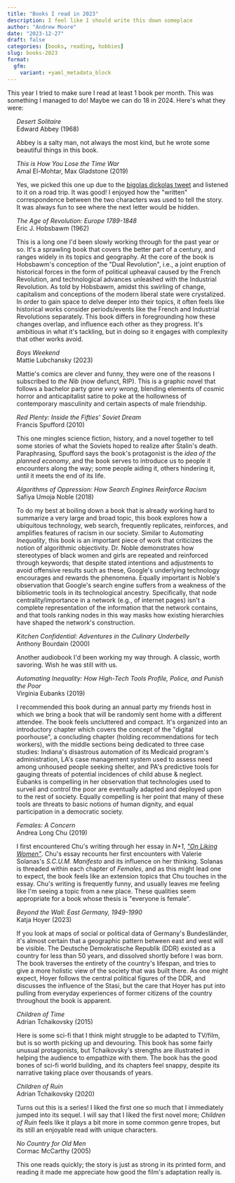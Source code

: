 ```yaml
---
title: "Books I read in 2023"
description: I feel like I should write this down someplace
author: "Andrew Moore"
date: "2023-12-27"
draft: false
categories: [books, reading, hobbies]
slug: books-2023
format:
  gfm:
    variant: +yaml_metadata_block
---
```


<style>
  h3 {
    color: white;
  }
</style>

<script>
  import OpenLibraryCover from "$lib/util/OpenLibraryCover.svelte";
</script>

This year I tried to make sure I read at least 1 book per month. This was something I managed to do! Maybe we can do 18 in 2024. Here's what they were:

<div class="columns" id="desert-solitaire">
  <div class="column is-one-fifth">
    <OpenLibraryCover isbn={"0345326490"} />
  </div>
  <div class="column">
    <div class="title is-size-5">
      <em>Desert Solitaire</em>
    </div>
    <div class="subtitle is-size-5">
      Edward Abbey (1968)
    </div>
    <p>Abbey is a salty man, not always the most kind, but he wrote some beautiful things in this book.</p>
  </div>
</div>

<div class="columns" id="this-is-how-you-lose-the-time-war">
  <div class="column is-one-fifth">
    <OpenLibraryCover isbn={"9781534431003"} />
  </div>
  <div class="column">
    <div class="title is-size-5">
      <em>This is How You Lose the Time War</em>
    </div>
    <div class="subtitle is-size-5">
      Amal El-Mohtar, Max Gladstone (2019)
    </div>
    <p>Yes, we picked this one up due to the <a href="https://twitter.com/maskofbun/status/1655084850926473216">bigolas dickolas tweet</a> and listened to it on a road trip. It was good! I enjoyed how the "written" correspondence between the two characters was used to tell the story. It was always fun to see where the next letter would be hidden.</p>
  </div>
</div>

<div class="columns" id="the-age-of-revolution">
  <div class="column is-one-fifth">
    <OpenLibraryCover isbn={"9780349104843"} />
  </div>
  <div class="column">
    <div class="title is-size-5">
      <em>The Age of Revolution: Europe 1789-1848</em>
    </div>
    <div class="subtitle is-size-5">
      Eric J. Hobsbawm (1962)
    </div>
    <p>This is a long one I'd been slowly working through for the past year or so. It's a sprawling book that covers the better part of a century, and ranges widely in its topics and geography. At the core of the book is Hobsbawm's conception of the "Dual Revolution", i.e., a joint eruption of historical forces in the form of political upheaval caused by the French Revolution, and technological advances unleashed with the Industrial Revolution. As told by Hobsbawm, amidst this swirling of change, capitalism and conceptions of the modern liberal state were crystalized. In order to gain space to delve deeper into their topics, it often feels like historical works consider periods/events like the French and Industrial Revolutions separately. This book differs in foregrounding how these changes overlap, and influence each other as they progress. It's ambitious in what it's tackling, but in doing so it engages with complexity that other works avoid.</p>
  </div>
</div>

<div class="columns" id="boys-weekend">
  <div class="column is-one-fifth">
    <OpenLibraryCover isbn={"9780593316719"} />
  </div>
  <div class="column">
    <div class="title is-size-5">
      <em>Boys Weekend</em>
    </div>
    <div class="subtitle is-size-5">
      Mattie Lubchansky (2023)
    </div>
    <p>Mattie's comics are clever and funny, they were one of the reasons I subscribed to <em>the Nib</em> (now defunct, RIP). This is a graphic novel that follows a bachelor party gone <em>very wrong</em>, blending elements of cosmic horror and anticapitalist satire to poke at the hollowness of contemporary masculinity and certain aspects of male friendship.</p>
  </div>
</div>

<div class="columns" id="red-plenty-inside-the-fifties-soviet-dream">
  <div class="column is-one-fifth">
    <OpenLibraryCover isbn={"9781555976040"} />
  </div>
  <div class="column">
    <div class="title is-size-5">
      <em>Red Plenty: Inside the Fifties' Soviet Dream</em>
    </div>
    <div class="subtitle is-size-5">
      Francis Spufford (2010)
    </div>
    <p>This one mingles science fiction, history, and a novel together to tell some stories of what the Soviets hoped to realize after Stalin's death. Paraphrasing, Spufford says the book's protagonist is the <em>idea of the planned economy</em>, and the book serves to introduce us to people it encounters along the way; some people aiding it, others hindering it, until it meets the end of its life.</p>
  </div>
</div>

<div class="columns" id="algorithms-of-oppression-how-search-engines-reinforce-racism">
  <div class="column is-one-fifth">
    <OpenLibraryCover isbn={"9781479849949"} />
  </div>
  <div class="column">
    <div class="title is-size-5">
      <em>Algorithms of Oppression: How Search Engines Reinforce Racism</em>
    </div>
    <div class="subtitle is-size-5">
      Safiya Umoja Noble (2018)
    </div>
    <p>To do my best at boiling down a book that is already working hard to summarize a very large and broad topic, this book explores how a ubiquitous technology, web search, frequently replicates, reinforces, and amplifies features of racism in our society. Similar to <em>Automating Inequality</em>, this book is an important piece of work that criticizes the notion of algorithmic objectivity. Dr. Noble demonstrates how stereotypes of black women and girls are repeated and reinforced through keywords; that despite stated intentions and adjustments to avoid offensive results such as these, Google's underlying technology encourages and rewards the phenomena. Equally important is Noble's observation that Google's search engine suffers from a weakness of the bibliometric tools in its technological ancestry. Specifically, that node centrality/importance in a network (e.g., of internet pages) isn't a complete representation of the information that the network contains, and that tools ranking nodes in this way masks how existing hierarchies have shaped the network's construction.</p>
  </div>
</div>

<div class="columns" id="kitchen-confidential">
  <div class="column is-one-fifth">
    <OpenLibraryCover isbn={"158234082X"} />
  </div>
  <div class="column">
    <div class="title is-size-5">
      <em>Kitchen Confidential: Adventures in the Culinary Underbelly</em>
    </div>
    <div class="subtitle is-size-5">
      Anthony Bourdain (2000)
    </div>
    <p>Another audiobook I'd been working my way through. A classic, worth savoring. Wish he was still with us.</p>
  </div>
</div>

<div class="columns" id="automating-inequality">
  <div class="column is-one-fifth">
    <OpenLibraryCover isbn={"9781250215789"} />
  </div>
  <div class="column">
    <div class="title is-size-5">
      <em>Automating Inequality: How High-Tech Tools Profile, Police, and Punish the Poor</em>
    </div>
    <div class="subtitle is-size-5">
      Virginia Eubanks (2019)
    </div>
    <p>I recommended this book during an annual party my friends host in which we bring a book that will be randomly sent home with a different attendee. The book feels uncluttered and compact. It's organized into an introductory chapter which covers the concept of the "digital poorhouse", a concluding chapter (holding recommendations for tech workers), with the middle sections being dedicated to three case studies: Indiana's disastrous automation of its Medicaid program's administration, LA's case management system used to assess need among unhoused people seeking shelter, and PA's predictive tools for gauging threats of potential incidences of child abuse & neglect. Eubanks is compelling in her observation that technologies used to surveil and control the poor are eventually adapted and deployed upon to the rest of society. Equally compelling is her point that many of these tools are threats to basic notions of human dignity, and equal participation in a democratic society.</p>
  </div>
</div>

<div class="columns" id="females">
  <div class="column is-one-fifth">
    <OpenLibraryCover isbn={"9781788737371"} />
  </div>
  <div class="column">
    <div class="title is-size-5">
      <em>Females: A Concern</em>
    </div>
    <div class="subtitle is-size-5">
      Andrea Long Chu (2019)
    </div>
    <p>I first encountered Chu's writing through her essay in <em>N+1</em>, <a href="https://www.nplusonemag.com/issue-30/essays/on-liking-women/"><em>"On Liking Women"</em></a>. Chu's essay recounts her first encounters with Valerie Solanas's <em>S.C.U.M. Manifesto</em> and its influence on her thinking. Solanas is threaded within each chapter of <em>Females</em>, and as this might lead one to expect, the book feels like an extension topics that Chu touches in the essay. Chu's writing is frequently funny, and usually leaves me feeling like I'm seeing a topic from a new place. These qualities seem appropriate for a book whose thesis is "everyone is female".</p>
  </div>
</div>

<div class="columns" id="beyond-the-wall-east-germany">
  <div class="column is-one-fifth">
    <OpenLibraryCover isbn={"9781541602571"} />
  </div>
  <div class="column">
    <div class="title is-size-5">
      <em>Beyond the Wall: East Germany, 1949-1990</em>
    </div>
    <div class="subtitle is-size-5">
      Katja Hoyer (2023)
    </div>
    <p>If you look at maps of social or political data of Germany's Bundesländer, it's almost certain that a geographic pattern between east and west will be visible. The Deutsche Demokratische Republik (DDR) existed as a country for less than 50 years, and dissolved shortly before I was born. The book traverses the entirety of the country's lifespan, and tries to give a more holistic view of the society that was built there. As one might expect, Hoyer follows the central political figures of the DDR, and discusses the influence of the Stasi, but the care that Hoyer has put into pulling from everyday experiences of former citizens of the country throughout the book is apparent. </p>
  </div>
</div>

<div class="columns" id="children-of-time">
  <div class="column is-one-fifth">
    <OpenLibraryCover isbn={"9780316452502"} />
  </div>
  <div class="column">
    <div class="title is-size-5">
      <em>Children of Time</em>
    </div>
    <div class="subtitle is-size-5">
      Adrian Tchaikovsky (2015)
    </div>
    <p>Here is some sci-fi that I think might struggle to be adapted to TV/film, but is so worth picking up and devouring. This book has some fairly unusual protagonists, but Tchaikovsky's strengths are illustrated in helping the audience to empathize with them. The book has the good bones of sci-fi world building, and its chapters feel snappy, despite its narrative taking place over thousands of years.</p>
  </div>
</div>

<div class="columns" id="children-of-ruin">
  <div class="column is-one-fifth">
    <OpenLibraryCover isbn={"9781509865857"} />
  </div>
  <div class="column">
    <div class="title is-size-5">
      <em>Children of Ruin</em>
    </div>
    <div class="subtitle is-size-5">
      Adrian Tchaikovsky (2020)
    </div>
    <p>Turns out this is a series! I liked the first one so much that I immediately jumped into its sequel. I will say that I liked the first novel more; <em>Children of Ruin</em> feels like it plays a bit more in some common genre tropes, but its still an enjoyable read with unique characters.</p>
  </div>
</div>

<div class="columns" id="no-country-for-old-men">
  <div class="column is-one-fifth">
    <OpenLibraryCover isbn={"9780330454537"} />
  </div>
  <div class="column">
    <div class="title is-size-5">
      <em>No Country for Old Men</em>
    </div>
    <div class="subtitle is-size-5">
      Cormac McCarthy (2005)
    </div>
    <p>This one reads quickly; the story is just as strong in its printed form, and reading it made me appreciate how good the film's adaptation really is.</p>
  </div>
</div>
